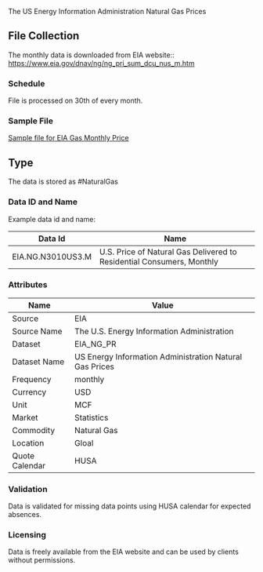 The US Energy Information Administration Natural Gas Prices

## File Collection

The monthly data is downloaded from EIA website:: https://www.eia.gov/dnav/ng/ng_pri_sum_dcu_nus_m.htm   

### Schedule

File is processed on 30th of every month.

### Sample File

[Sample file for EIA Gas Monthly Price](pathname:///file-samples/NG_PRI_SUM_DCU_NUS_M.xls)

## Type

The data is stored as #NaturalGas

### Data ID and Name

Example data id and name:

|**Data Id**|**Name**|
|-|-|
|EIA.NG.N3010US3.M|U.S. Price of Natural Gas Delivered to Residential Consumers, Monthly|

### Attributes

|Name|Value|
|-|-|
|Source|EIA|
|Source Name|The U.S. Energy Information Administration|
|Dataset|EIA_NG_PR|
|Dataset Name|US Energy Information Administration Natural Gas Prices|
|Frequency|monthly|
|Currency|USD|
|Unit|MCF|
|Market|Statistics|
|Commodity|Natural Gas|
|Location|Gloal|
|Quote Calendar|HUSA|

### Validation

Data is validated for missing data points using HUSA calendar for expected absences.

### Licensing

Data is freely available from the EIA website and can be used by clients without permissions.

